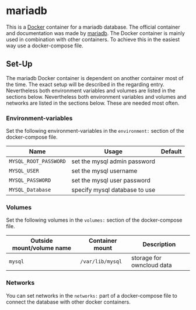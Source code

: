 # mariadb

This is a [Docker](/wiki/docker.md) container for a mariadb database.
The official container and documentation was made by [mariadb](https://hub.docker.com/_/mariadb).
The Docker container is mainly used in combination with other containers.
To achieve this in the easiest way use a docker-compose file.

## Set-Up

The mariadb Docker container is dependent on another container most of the time. 
The exact setup will be described in the regarding entry.
Nevertheless both environment variables and volumes are listed in the sections below.
Nevertheless both environment variables and volumes and networks are listed in the sections below.
These are needed most often.

### Environment-variables

Set the following environment-variables in the `environment:` section of the
docker-compose file.

| Name                  | Usage                         | Default |
| --------------------- | ----------------------------- | ------- |
| `MYSQL_ROOT_PASSWORD` | set the mysql admin password  |         |
| `MYSQL_USER`          | set the mysql username        |         |
| `MYSQL_PASSWORD`      | set the mysql user password   |         |
| `MYSQL_Database`      | specify mysql database to use |         |

### Volumes

Set the following volumes in the `volumes:` section of the docker-compose file.

| Outside mount/volume name | Container mount  | Description               |
| ------------------------- | ---------------- | ------------------------- |
| `mysql`                   | `/var/lib/mysql` | storage for owncloud data |

### Networks

You can set networks in the `networks:` part of a docker-compose file to connect
the database with other docker containers.
